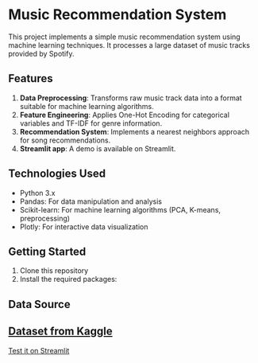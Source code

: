# Music Recommendation System

This project implements a simple music recommendation system using machine learning techniques. It processes a large dataset of music tracks provided by Spotify.

## Features

1. **Data Preprocessing**: Transforms raw music track data into a format suitable for machine learning algorithms.
2. **Feature Engineering**: Applies One-Hot Encoding for categorical variables and TF-IDF for genre information.
3. **Recommendation System**: Implements a nearest neighbors approach for song recommendations.
4. **Streamlit app**: A demo is available on Streamlit.

## Technologies Used

- Python 3.x
- Pandas: For data manipulation and analysis
- Scikit-learn: For machine learning algorithms (PCA, K-means, preprocessing)
- Plotly: For interactive data visualization

## Getting Started

1. Clone this repository
2. Install the required packages:

## Data Source

[Dataset from Kaggle](https://www.kaggle.com/datasets/vatsalmavani/spotify-dataset)
----
[Test it on Streamlit](https://music-recommendation-system-8fgienvxyusq4vgka3rczu.streamlit.app/)